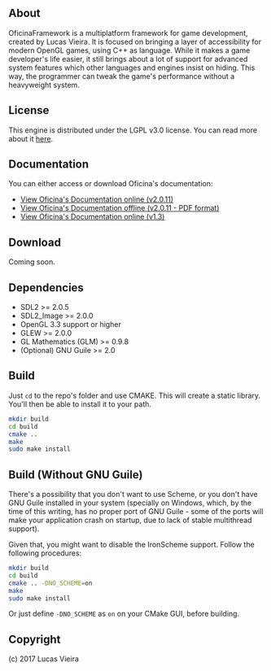 About
-----

OficinaFramework is a multiplatform framework for game development, created by Lucas Vieira.
It is focused on bringing a layer of accessibility for modern OpenGL games, using C++ as
language. While it makes a game developer's life easier, it still brings about a lot of
support for advanced system features which other languages and engines insist on hiding.
This way, the programmer can tweak the game's performance without a heavyweight system.


License
-------

This engine is distributed under the LGPL v3.0 license.
You can read more about it [here](http://choosealicense.com/licenses/lgpl-3.0).

Documentation
-------------

You can either access or download Oficina's documentation:

- [View Oficina's Documentation online (v2.0.11)](https://luksamuk.github.io/oficina/doc)
- [View Oficina's Documentation offline (v2.0.11 - PDF format)](https://luksamuk.github.io/oficina/oficina2.pdf)
- [View Oficina's Documentation online (v1.3)](luksamuk.github.io/OficinaFramework)

Download
--------

Coming soon.

Dependencies
------------

- SDL2 >= 2.0.5
- SDL2\_Image >= 2.0.0
- OpenGL 3.3 support or higher
- GLEW >= 2.0.0
- GL Mathematics (GLM) >= 0.9.8
- (Optional) GNU Guile >= 2.0


Build
-----

Just `cd` to the repo's folder and use CMAKE. This will create a static library. You'll then be able to install it to your path.

```bash
mkdir build
cd build
cmake ..
make
sudo make install
```

Build (Without GNU Guile)
-------------------------

There's a possibility that you don't want to use Scheme, or you don't have GNU Guile installed in your system
(specially on Windows, which, by the time of this writing, has no proper port of GNU Guile - some of the ports
will make your application crash on startup, due to lack of stable multithread support).

Given that, you might want to disable the IronScheme support.
Follow the following procedures:

```bash
mkdir build
cd build
cmake .. -DNO_SCHEME=on
make
sudo make install
```

Or just define `-DNO_SCHEME` as `on` on your CMake GUI, before building.


Copyright
---------

(c) 2017 Lucas Vieira
